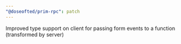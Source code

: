```yaml
---
"@doseofted/prim-rpc": patch
---
```


Improved type support on client for passing form events to a function (transformed by server)

